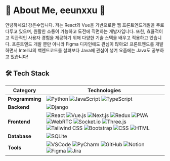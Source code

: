 

<!--
**eeunxxu/eeunxxu** is a ✨ _special_ ✨ repository because its `README.md` (this file) appears on your GitHub profile.

Here are some ideas to get you started:

- 🔭 I’m currently working on ...
- 🌱 I’m currently learning ...
- 👯 I’m looking to collaborate on ...
- 🤔 I’m looking for help with ...
- 💬 Ask me about ...
- 📫 How to reach me: ...
- 😄 Pronouns: ...
- ⚡ Fun fact: ...
-->

# 🌟 About Me, eeunxxu 🌟
안녕하세요! 강은수입니다. 저는 React와 Vue을 기반으로한 웹 프론트엔드개발을 주로 다루고 있으며, 원활한 소통이 가능하고 도전에 직면하는 개발자입니다.
또한, 효율적이고 직관적인 사용자 경험을 제공하기 위해 다양한 기술 스택을 배우고 적용하고 있습니다. 프론트엔드 개발 뿐만 아니라 Figma 디자인에도 관심이 많아요!
프론트엔드를 개발하면서 IntelliJ의 백엔드코드를 살펴보다 Java에 관심이 생겨 요즘에는 Java도 공부하고 있습니다!

## 🛠️ Tech Stack

| **Category**       | **Technologies**                                     |
|---------------------|-----------------------------------------------------|
| **Programming**     | ![Python](https://img.shields.io/badge/Python-3776AB?style=for-the-badge&logo=python&logoColor=white) ![JavaScript](https://img.shields.io/badge/JavaScript-F7DF1E?style=for-the-badge&logo=javascript&logoColor=black) ![TypeScript](https://img.shields.io/badge/-TypeScript-3178C6?style=for-the-badge&logo=typescript&logoColor=white)|
| **Backend**         | ![Django](https://img.shields.io/badge/Django-092E20?style=for-the-badge&logo=django&logoColor=white) |
| **Frontend**        | ![React](https://img.shields.io/badge/React-61DAFB?style=for-the-badge&logo=react&logoColor=black) ![Vue.js](https://img.shields.io/badge/Vue.js-4FC08D?style=for-the-badge&logo=vue.js&logoColor=white) ![Next.js](https://img.shields.io/badge/-Next.js-000000?style=for-the-badge&logo=nextdotjs&logoColor=white) ![Redux](https://img.shields.io/badge/-Redux-764ABC?style=for-the-badge&logo=redux&logoColor=white) ![PWA](https://img.shields.io/badge/-PWA-5A0FC8?style=for-the-badge&logo=pwa&logoColor=white) ![WebRTC](https://img.shields.io/badge/-WebRTC-333333?style=for-the-badge&logo=webrtc&logoColor=white) ![Socket.io](https://img.shields.io/badge/-Socket.io-010101?style=for-the-badge&logo=socketdotio&logoColor=white) ![Three.js](https://img.shields.io/badge/Three.js-000000?style=for-the-badge&logo=three.js&logoColor=white) ![Tailwind CSS](https://img.shields.io/badge/Tailwind%20CSS-38B2AC?style=for-the-badge&logo=tailwind-css&logoColor=white) ![Bootstrap](https://img.shields.io/badge/Bootstrap-7952B3?style=for-the-badge&logo=bootstrap&logoColor=white) ![CSS](https://img.shields.io/badge/CSS-1572B6?style=for-the-badge&logo=css3&logoColor=white) ![HTML](https://img.shields.io/badge/HTML-E34F26?style=for-the-badge&logo=html5&logoColor=white)  |
| **Database**        | ![SQLite](https://img.shields.io/badge/SQLite-003B57?style=for-the-badge&logo=sqlite&logoColor=white) |
| **Tools**           | ![VSCode](https://img.shields.io/badge/VS%20Code-007ACC?style=for-the-badge&logo=visualstudiocode&logoColor=white) ![PyCharm](https://img.shields.io/badge/PyCharm-000000?style=for-the-badge&logo=pycharm&logoColor=white) ![GitHub](https://img.shields.io/badge/GitHub-181717?style=for-the-badge&logo=github&logoColor=white) ![Notion](https://img.shields.io/badge/Notion-000000?style=for-the-badge&logo=notion&logoColor=white) ![Figma](https://img.shields.io/badge/Figma-F24E1E?style=for-the-badge&logo=figma&logoColor=white) ![Jira](https://img.shields.io/badge/Jira-0052CC?style=for-the-badge&logo=Jira&logoColor=white)|

